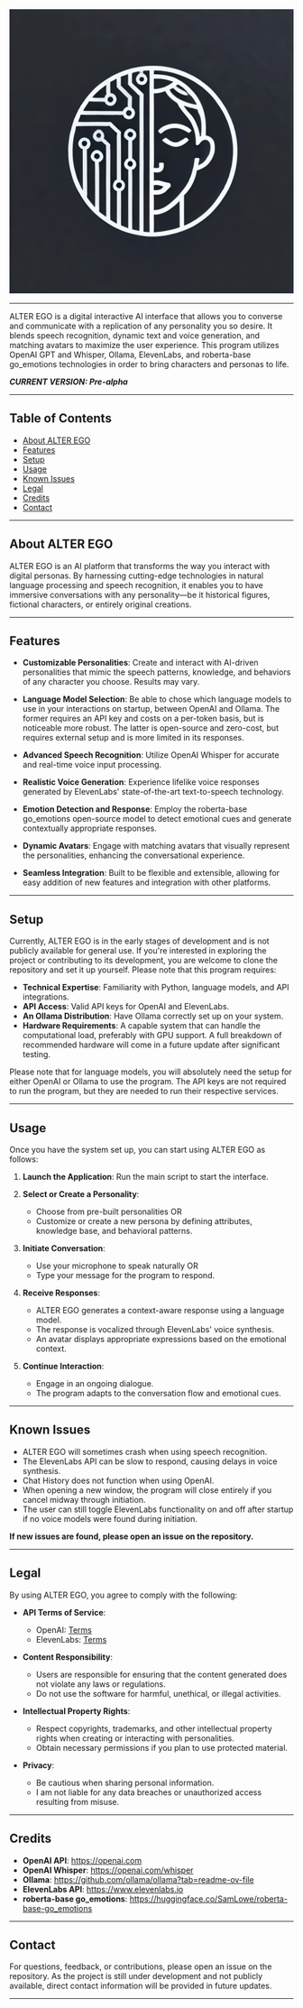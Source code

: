<div align="center">
  <img src="alter_ego/static/assets/logo.png" alt="Placeholder Logo" title="Placeholder Logo" />
</div>

---

ALTER EGO is a digital interactive AI interface that allows you to converse and communicate with a replication of any personality you so desire. It blends speech recognition, dynamic text and voice generation, and matching avatars to maximize the user experience. This program utilizes OpenAI GPT and Whisper, Ollama, ElevenLabs, and roberta-base go_emotions technologies in order to bring characters and personas to life.

***CURRENT VERSION: Pre-alpha***

---

## Table of Contents
- [About ALTER EGO](#about-alter-ego)
- [Features](#features)
- [Setup](#setup)
- [Usage](#usage)
- [Known Issues](#known-issues)
- [Legal](#legal)
- [Credits](#credits)
- [Contact](#contact)

---

## About ALTER EGO

ALTER EGO is an AI platform that transforms the way you interact with digital personas. By harnessing cutting-edge technologies in natural language processing and speech recognition, it enables you to have immersive conversations with any personality—be it historical figures, fictional characters, or entirely original creations.

---

## Features

- **Customizable Personalities**: Create and interact with AI-driven personalities that mimic the speech patterns, knowledge, and behaviors of any character you choose. Results may vary.

- **Language Model Selection**: Be able to chose which language models to use in your interactions on startup, between OpenAI and Ollama. The former requires
an API key and costs on a per-token basis, but is noticeable more robust. The latter is open-source and zero-cost, but requires external setup and is
more limited in its responses.

- **Advanced Speech Recognition**: Utilize OpenAI Whisper for accurate and real-time voice input processing.

- **Realistic Voice Generation**: Experience lifelike voice responses generated by ElevenLabs' state-of-the-art text-to-speech technology.

- **Emotion Detection and Response**: Employ the roberta-base go_emotions open-source model to detect emotional cues and generate contextually appropriate responses.

- **Dynamic Avatars**: Engage with matching avatars that visually represent the personalities, enhancing the conversational experience.

- **Seamless Integration**: Built to be flexible and extensible, allowing for easy addition of new features and integration with other platforms.

---

## Setup

Currently, ALTER EGO is in the early stages of development and is not publicly available for general use. If you're interested in exploring the project or contributing to its development, you are welcome to clone the repository and set it up yourself. Please note that this program requires:

- **Technical Expertise**: Familiarity with Python, language models, and API integrations.
- **API Access**: Valid API keys for OpenAI and ElevenLabs.
- **An Ollama Distribution**: Have Ollama correctly set up on your system.
- **Hardware Requirements**: A capable system that can handle the computational load, preferably with GPU support. A full breakdown of recommended hardware will come in a future update after significant testing.

Please note that for language models, you will absolutely need the setup for either OpenAI or Ollama to use the program. The API keys are not required to
run the program, but they are needed to run their respective services.

---

## Usage

Once you have the system set up, you can start using ALTER EGO as follows:

1. **Launch the Application**: Run the main script to start the interface.

2. **Select or Create a Personality**:
   - Choose from pre-built personalities OR
   - Customize or create a new persona by defining attributes, knowledge base, and behavioral patterns.

3. **Initiate Conversation**:
   - Use your microphone to speak naturally OR
   - Type your message for the program to respond.

4. **Receive Responses**:
   - ALTER EGO generates a context-aware response using a language model.
   - The response is vocalized through ElevenLabs' voice synthesis.
   - An avatar displays appropriate expressions based on the emotional context.

5. **Continue Interaction**:
   - Engage in an ongoing dialogue.
   - The program adapts to the conversation flow and emotional cues.

---

## Known Issues

- ALTER EGO will sometimes crash when using speech recognition.
- The ElevenLabs API can be slow to respond, causing delays in voice synthesis.
- Chat History does not function when using OpenAI.
- When opening a new window, the program will close entirely if you cancel midway through initiation.
- The user can still toggle ElevenLabs functionality on and off after startup if no voice models were found during initiation.

**If new issues are found, please open an issue on the repository.**

---

## Legal

By using ALTER EGO, you agree to comply with the following:

- **API Terms of Service**:
  - OpenAI: [Terms](https://openai.com/policies/terms-of-use)
  - ElevenLabs: [Terms](https://elevenlabs.io/terms)

- **Content Responsibility**:
  - Users are responsible for ensuring that the content generated does not violate any laws or regulations.
  - Do not use the software for harmful, unethical, or illegal activities.

- **Intellectual Property Rights**:
  - Respect copyrights, trademarks, and other intellectual property rights when creating or interacting with personalities.
  - Obtain necessary permissions if you plan to use protected material.

- **Privacy**:
  - Be cautious when sharing personal information.
  - I am not liable for any data breaches or unauthorized access resulting from misuse.

---

## Credits

- **OpenAI API**: https://openai.com
- **OpenAI Whisper**: https://openai.com/whisper
- **Ollama**: https://github.com/ollama/ollama?tab=readme-ov-file
- **ElevenLabs API**: https://www.elevenlabs.io
- **roberta-base go_emotions**: https://huggingface.co/SamLowe/roberta-base-go_emotions

---

## Contact

For questions, feedback, or contributions, please open an issue on the repository. As the project is still under development and not publicly available, direct contact information will be provided in future updates.

---